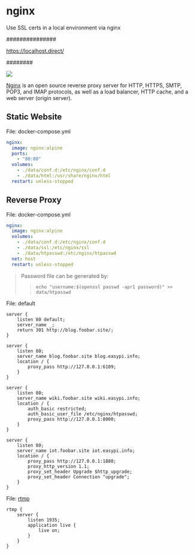 nginx 
=====

Use SSL certs in a local environment via nginx

###############

https://localhost.direct/





########

![](https://badge.imagelayers.io/vimagick/nginx:latest.svg)

[Nginx][1] is an open source reverse proxy server for HTTP, HTTPS, SMTP, POP3, and
IMAP protocols, as well as a load balancer, HTTP cache, and a web server
(origin server).

## Static Website

File: docker-compose.yml

```yaml
nginx:
  image: nginx:alpine
  ports:
    - "80:80"
  volumes:
    - ./data/conf.d:/etc/nginx/conf.d
    - ./data/html:/usr/share/nginx/html
  restart: unless-stopped
```

## Reverse Proxy

File: docker-compose.yml

```yaml
nginx:
  image: nginx:alpine
  volumes:
    - ./data/conf.d:/etc/nginx/conf.d
    - ./data/ssl:/etc/nginx/ssl
    - ./data/htpasswd:/etc/nginx/htpasswd
  net: host
  restart: unless-stopped
```

> Password file can be generated by:
>> `echo "username:$(openssl passwd -apr1 password)" >> data/htpasswd`

File: default

```nginx
server {
    listen 80 default;
    server_name _;
    return 301 http://blog.foobar.site/;
}

server {
    listen 80;
    server_name blog.foobar.site blog.easypi.info;
    location / {
        proxy_pass http://127.0.0.1:6109;
    }
}

server {
    listen 80;
    server_name wiki.foobar.site wiki.easypi.info;
    location / {
        auth_basic restricted;
        auth_basic_user_file /etc/nginx/htpasswd;
        proxy_pass http://127.0.0.1:8000;
    }
}

server {
    listen 80;
    server_name iot.foobar.site iot.easypi.info;
    location / {
        proxy_pass http://127.0.0.1:1880;
        proxy_http_version 1.1;
        proxy_set_header Upgrade $http_upgrade;
        proxy_set_header Connection "upgrade";
    }
}
```

File: [rtmp][1]

```nginx
rtmp {
    server {
        listen 1935;
        application live {
            live on;
        }
    }
}
```

[1]: http://nginx.org/
[2]: https://github.com/arut/nginx-rtmp-module/wiki/Directives

